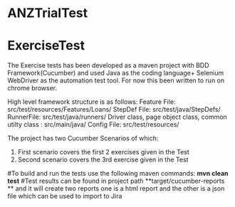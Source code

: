 # ANZTrialTest
# ExerciseTest

The Exercise tests has been developed as a maven project with BDD Framework(Cucumber) and used Java as the coding language+ Selenium WebDriver as the automation test tool. For now this been written to run on chrome browser.

High level framework structure is as follows:
Feature File: src/test/resources/Features/Loans/
StepDef File: src/test/java/StepDefs/
RunnerFile: src/test/java/runners/
Driver class, page object class, common utilty class : src/main/java/
Config File: src/test/resources/

The project has two Cucumber Scenarios of which:
1. First scenario covers the first 2 exercises given in the Test
2. Second scenario covers the 3rd exercise given in the Test

#To build and run the tests use the following maven commands:
**mvn clean test**
#Test results can be found in project path **target/cucumber-reports ** and it will create two reports one is a html report and the other is a json file which can be used to import to Jira
